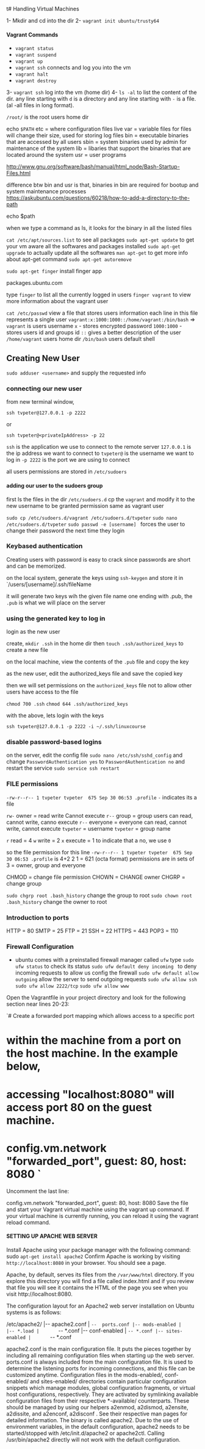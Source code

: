 t# Handling Virtual Machines

1- Mkdir and cd into the dir
2- `vagrant init ubuntu/trusty64`

#### Vagrant Commands

  - `vagrant status`
  - `vagrant suspend`
  - `vagrant up`
  - `vagrant ssh` connects and log you into the vm
  -  `vagrant halt`
  - `vagrant destroy`

3- `vagrant ssh` log into the vm (home dir)
4- `ls -al` to list the content of the dir. any line starting with `d` is a directory and any line starting with `-` is a file. (al -all files in long format).

`/root/` is the root users home dir

echo `$PATH`
etc =  where configuration files live
var = variable files for files will change their size, used for storing log files
bin = executable binaries that are accessed by all users
sbin = system binaries used by admin for maintenance of the system
lib = libaries that support the binaries that are located around the system
usr = user programs

http://www.gnu.org/software/bash/manual/html_node/Bash-Startup-Files.html

difference btw bin and usr is that, binaries in bin are required for bootup and system maintenance processes 
https://askubuntu.com/questions/60218/how-to-add-a-directory-to-the-path

echo $path

when we type a command as ls, it looks for the binary in all the listed files


`cat /etc/apt/sources.list` to see all packages
`sudo apt-get update` to get your vm aware all the softwares and packages installed
`sudo apt-get upgrade` to actually update all the softwares
`man apt-get` to get more info about apt-get command
`sudo apt-get autoremove`

`sudo apt-get finger` install finger app

packages.ubuntu.com

type `finger` to list all the currently logged in users
`finger vagrant` to view more information about the vagrant user

`cat /etc/passwd` view a file that stores users information
each line in this file represents a single user
`vagrant:x:1000:1000::/home/vagrant:/bin/bash` => `vagrant` is users username
`x` - stores encrypted password
`1000:1000` - stores users id and groups id
`::` gives a better description of the user
`/home/vagrant` users home dir
`/bin/bash` users default shell

## Creating New User

`sudo adduser <username>` and supply the requested info

### connecting our new user

from new terminal window,

`ssh tvpeter@127.0.0.1 -p 2222` 

or 

`ssh tvpeter@<privateIpAddress> -p 22`

`ssh` is the application we use to connect to the remote server
`127.0.0.1` is the ip address we want to connect to
`tvpeter@` is the username we want to log in
`-p 2222` is the port we are using to connect

all users permissions are stored in `/etc/sudoers`

#### adding our user to the sudoers group

first ls the files in the dir `/etc/sudoers.d`
cp the `vagrant` and modify it to the new username to be granted permission same as vagrant user

`sudo cp /etc/sudoers.d/vagrant /etc/sudoers.d/tvpeter`
`sudo nano /etc/sudoers.d/tvpeter`
`sudo passwd -e [username] ` forces the user to change their password the next time they login


### Keybased authentication

Creating users with password is easy to crack since passwords are short and can be memorized.

on the local system, generate the keys using `ssh-keygen` and store it in `/users/[username]/.ssh/fileName

it will generate two keys wih the given file name one ending with .pub, the `.pub` is what we will place on the server

### using the generated key to log in

login as the new user

create, `mkdir .ssh` in the home dir
then `touch .ssh/authorized_keys` to create a new file

on the local machine, view the contents of the `.pub` file and copy the key 

as the new user, edit the authorized_keys file and save the copied key

then we will set permissions on the `authorized_keys` file not to allow other users have access to the file

`chmod 700 .ssh`
`chmod 644 .ssh/authorized_keys`

with the above, lets login with the keys

`ssh tvpeter@127.0.0.1 -p 2222 -i ~/.ssh/linuxcourse`

### disable password-based logins

on the server, edit the config file `sudo nano /etc/ssh/sshd_config` and change `PasswordAuthentication yes` to `PasswordAuthentication no`
and restart the service `sudo service ssh restart`

### FILE permissions

`-rw-r--r-- 1 tvpeter tvpeter  675 Sep 30 06:53 .profile`
`-` indicates its a file

`rw-` owner = read write Cannot execute
`r--` group = group users can read, cannot write, canno execute
`r--` everyone = everyone can read, cannot write, cannot execute
`tvpeter` = username
`tvpeter` = group name

`r` read = 4
`w` write = 2
`x` execute = 1
to indicate that a no, we use `0`

so the file permission for this line `-rw-r--r-- 1 tvpeter tvpeter  675 Sep 30 06:53 .profile` is 
                                       4+2 2  1  = 621 (octa format)
                                       permissions are in sets of 3 = owner, group and everyone

CHMOD = change file permission
CHOWN = CHANGE owner
CHGRP = change group

`sudo chgrp root .bash_history` change the group to root
`sudo chown root .bash_history` change the owner to root

### Introduction to ports

HTTP = 80
SMTP = 25
FTP = 21
SSH = 22
HTTPS = 443
POP3 = 110

### Firewall Configuration

- ubuntu comes with a preinstalled firewall manager called `ufw`
type `sudo ufw status` to check its status
`sudo ufw default deny incoming ` to deny incoming requests to allow us config the firewall
`sudo ufw default allow outgoing` allow the server to send outgoing requests
`sudo ufw allow ssh`
`sudo ufw allow 2222/tcp`
`sudo ufw allow www`

Open the Vagrantfile in your project directory and look for the following section near lines 20-23:

`# Create a forwarded port mapping which allows access to a specific port
# within the machine from a port on the host machine. In the example below,
# accessing "localhost:8080" will access port 80 on the guest machine.
# config.vm.network "forwarded_port", guest: 80, host: 8080 `

Uncomment the last line:

config.vm.network "forwarded_port", guest: 80, host: 8080
Save the file and start your Vagrant virtual machine using the vagrant up command. If your virtual machine is currently running, you can reload it using the vagrant reload command.

####  SETTING UP APACHE WEB SERVER

Install Apache using your package manager with the following command: sudo `apt-get install apache2`
 Confirm Apache is working by visiting `http://localhost:8080` in your browser. You should see a page.

Apache, by default, serves its files from the `/var/www/html` directory. If you explore this directory you will find a file called index.html and if you review that file you will see it contains the HTML of the page you see when you visit http://localhost:8080.


The configuration layout for an Apache2 web server installation on Ubuntu systems is as follows:

/etc/apache2/
|-- apache2.conf
|       `--  ports.conf
|-- mods-enabled
|       |-- *.load
|       `-- *.conf
|-- conf-enabled
|       `-- *.conf
|-- sites-enabled
|       `-- *.conf
          
apache2.conf is the main configuration file. It puts the pieces together by including all remaining configuration files when starting up the web server.
ports.conf is always included from the main configuration file. It is used to determine the listening ports for incoming connections, and this file can be customized anytime.
Configuration files in the mods-enabled/, conf-enabled/ and sites-enabled/ directories contain particular configuration snippets which manage modules, global configuration fragments, or virtual host configurations, respectively.
They are activated by symlinking available configuration files from their respective *-available/ counterparts. These should be managed by using our helpers a2enmod, a2dismod, a2ensite, a2dissite, and a2enconf, a2disconf . See their respective man pages for detailed information.
The binary is called apache2. Due to the use of environment variables, in the default configuration, apache2 needs to be started/stopped with /etc/init.d/apache2 or apache2ctl. Calling /usr/bin/apache2 directly will not work with the default configuration.